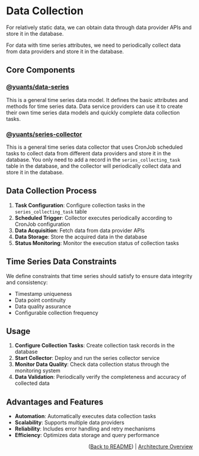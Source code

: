 # Data Collection

For relatively static data, we can obtain data through data provider APIs and store it in the database.

For data with time series attributes, we need to periodically collect data from data providers and store it in the database.

## Core Components

### [@yuants/data-series](./packages/@yuants-data-series.md)

This is a general time series data model. It defines the basic attributes and methods for time series data. Data service providers can use it to create their own time series data models and quickly complete data collection tasks.

### [@yuants/series-collector](apps/series-collector)

This is a general time series data collector that uses CronJob scheduled tasks to collect data from different data providers and store it in the database. You only need to add a record in the `series_collecting_task` table in the database, and the collector will periodically collect data and store it in the database.

## Data Collection Process

1. **Task Configuration**: Configure collection tasks in the `series_collecting_task` table
2. **Scheduled Trigger**: Collector executes periodically according to CronJob configuration
3. **Data Acquisition**: Fetch data from data provider APIs
4. **Data Storage**: Store the acquired data in the database
5. **Status Monitoring**: Monitor the execution status of collection tasks

## Time Series Data Constraints

We define constraints that time series should satisfy to ensure data integrity and consistency:

- Timestamp uniqueness
- Data point continuity
- Data quality assurance
- Configurable collection frequency

## Usage

1. **Configure Collection Tasks**: Create collection task records in the database
2. **Start Collector**: Deploy and run the series collector service
3. **Monitor Data Quality**: Check data collection status through the monitoring system
4. **Data Validation**: Periodically verify the completeness and accuracy of collected data

## Advantages and Features

- **Automation**: Automatically executes data collection tasks
- **Scalability**: Supports multiple data providers
- **Reliability**: Includes error handling and retry mechanisms
- **Efficiency**: Optimizes data storage and query performance

<p align="right">(<a href="../../README.md">Back to README</a>) | <a href="architecture-overview.md">Architecture Overview</a></p>
